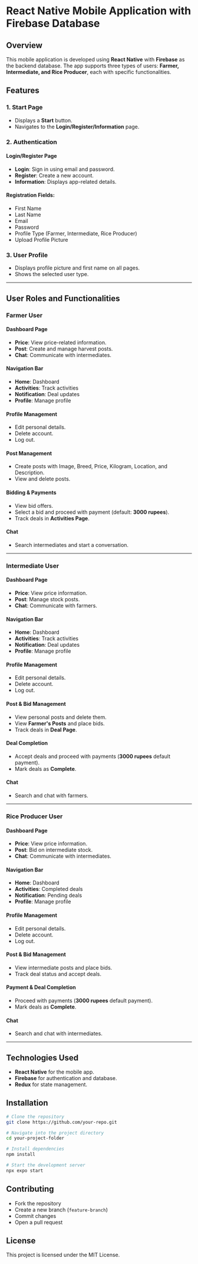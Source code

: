 # React Native Mobile Application with Firebase Database

## Overview
This mobile application is developed using **React Native** with **Firebase** as the backend database. The app supports three types of users: **Farmer, Intermediate, and Rice Producer**, each with specific functionalities.

## Features

### 1. Start Page
- Displays a **Start** button.
- Navigates to the **Login/Register/Information** page.

### 2. Authentication
#### Login/Register Page
- **Login**: Sign in using email and password.
- **Register**: Create a new account.
- **Information**: Displays app-related details.

#### Registration Fields:
- First Name
- Last Name
- Email
- Password
- Profile Type (Farmer, Intermediate, Rice Producer)
- Upload Profile Picture

### 3. User Profile
- Displays profile picture and first name on all pages.
- Shows the selected user type.

---

## User Roles and Functionalities

### **Farmer User**
#### Dashboard Page
- **Price**: View price-related information.
- **Post**: Create and manage harvest posts.
- **Chat**: Communicate with intermediates.

#### Navigation Bar
- **Home**: Dashboard
- **Activities**: Track activities
- **Notification**: Deal updates
- **Profile**: Manage profile

#### Profile Management
- Edit personal details.
- Delete account.
- Log out.

#### Post Management
- Create posts with Image, Breed, Price, Kilogram, Location, and Description.
- View and delete posts.

#### Bidding & Payments
- View bid offers.
- Select a bid and proceed with payment (default: **3000 rupees**).
- Track deals in **Activities Page**.

#### Chat
- Search intermediates and start a conversation.

---

### **Intermediate User**
#### Dashboard Page
- **Price**: View price information.
- **Post**: Manage stock posts.
- **Chat**: Communicate with farmers.

#### Navigation Bar
- **Home**: Dashboard
- **Activities**: Track activities
- **Notification**: Deal updates
- **Profile**: Manage profile

#### Profile Management
- Edit personal details.
- Delete account.
- Log out.

#### Post & Bid Management
- View personal posts and delete them.
- View **Farmer's Posts** and place bids.
- Track deals in **Deal Page**.

#### Deal Completion
- Accept deals and proceed with payments (**3000 rupees** default payment).
- Mark deals as **Complete**.

#### Chat
- Search and chat with farmers.

---

### **Rice Producer User**
#### Dashboard Page
- **Price**: View price information.
- **Post**: Bid on intermediate stock.
- **Chat**: Communicate with intermediates.

#### Navigation Bar
- **Home**: Dashboard
- **Activities**: Completed deals
- **Notification**: Pending deals
- **Profile**: Manage profile

#### Profile Management
- Edit personal details.
- Delete account.
- Log out.

#### Post & Bid Management
- View intermediate posts and place bids.
- Track deal status and accept deals.

#### Payment & Deal Completion
- Proceed with payments (**3000 rupees** default payment).
- Mark deals as **Complete**.

#### Chat
- Search and chat with intermediates.

---

## Technologies Used
- **React Native** for the mobile app.
- **Firebase** for authentication and database.
- **Redux** for state management.

## Installation
```sh
# Clone the repository
git clone https://github.com/your-repo.git

# Navigate into the project directory
cd your-project-folder

# Install dependencies
npm install

# Start the development server
npx expo start
```

## Contributing
- Fork the repository
- Create a new branch (`feature-branch`)
- Commit changes
- Open a pull request

## License
This project is licensed under the MIT License.

